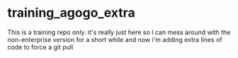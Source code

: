 # training_agogo_extra
This is a training repo only. it's really just here so I can mess around with the non-enterprise version for a short while
and now i'm adding extra lines of code to force a git pull
